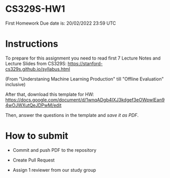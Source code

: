# CS329S-HW1
First Homework
Due date is: 20/02/2022 23:59 UTC

# Instructions
To prepare for this assignment you need to read first 7 Lecture Notes and Lecture Slides from CS329S: https://stanford-cs329s.github.io/syllabus.html

(From "Understaning Machine Learning Production" till "Offline Evaluation" inclusive)

After that, download this template for HW: https://docs.google.com/document/d/1wnqADgb4IXJ3kdgef3eOWpwlEan94wOJWXutQeJDPwM/edit

Then, answer the questions in the template and *save it as PDF*.

# How to submit

- Commit and push PDF to the repository

- Create Pull Request

- Assign 1 reviewer from our study group
